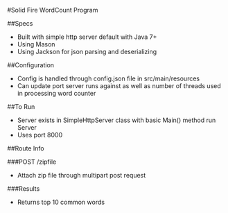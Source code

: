 #Solid Fire WordCount Program

##Specs

* Built with simple http server default with Java 7+ 
* Using Mason 
* Using Jackson for json parsing and deserializing

##Configuration
* Config is handled through config.json file in src/main/resources
* Can update port server runs against as well as number of threads used in processing word counter


##To Run
* Server exists in SimpleHttpServer class with basic Main() method run Server
* Uses port 8000

##Route Info

###POST /zipfile
* Attach zip file through multipart post request

###Results
* Returns top 10 common words

